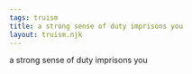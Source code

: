 ```yaml
---
tags: truism
title: a strong sense of duty imprisons you
layout: truism.njk
---
```


a strong sense of duty imprisons you
